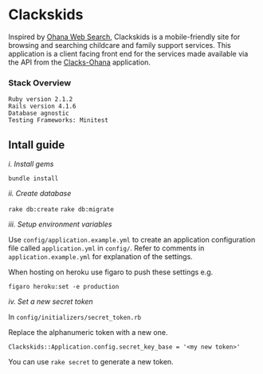 # Clackskids

Inspired by [Ohana Web Search](http://github.com/codeforamerica/ohana-web-search), Clackskids is a mobile-friendly site for browsing and searching childcare and family support services. This application is a client facing front end for the services made available via the API from the [Clacks-Ohana](http://github.com/digitalwestie/ohana-api) application.

### Stack Overview

    Ruby version 2.1.2
    Rails version 4.1.6
    Database agnostic
    Testing Frameworks: Minitest

## Intall guide

*i. Install gems*

`bundle install`

*ii. Create database*

`rake db:create`
`rake db:migrate`

*iii. Setup environment variables*

Use `config/application.example.yml` to create an application configuration file called `application.yml` in `config/`. Refer to comments in `application.example.yml` for explanation of the settings.

When hosting on heroku use figaro to push these settings e.g.

`figaro heroku:set -e production`

*iv. Set a new secret token*

In `config/initializers/secret_token.rb`

Replace the alphanumeric token with a new one.

`Clackskids::Application.config.secret_key_base = '<my new token>'`

You can use `rake secret` to generate a new token.